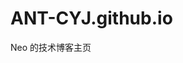 <!--
 * @Author: Neo
 * @Date: 2021-05-31 19:36:23
 * @LastEditors: Neo
 * @LastEditTime: 2021-05-31 19:52:57
 * @Description: file content
-->

# ANT-CYJ.github.io

Neo 的技术博客主页
